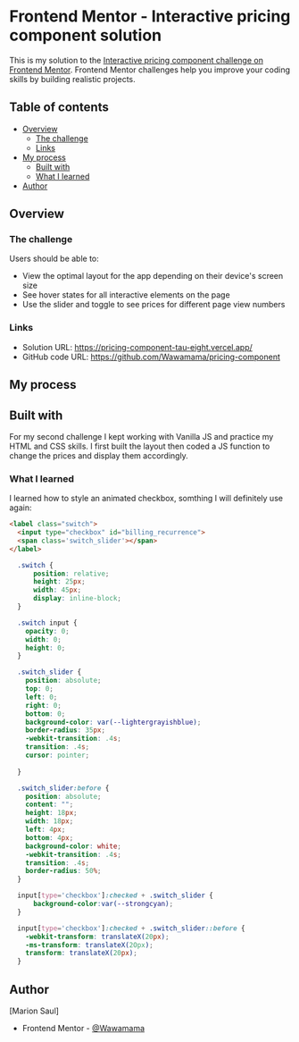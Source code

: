 # Frontend Mentor - Interactive pricing component solution

This is my solution to the [Interactive pricing component challenge on Frontend Mentor](https://www.frontendmentor.io/challenges/interactive-pricing-component-t0m8PIyY8). Frontend Mentor challenges help you improve your coding skills by building realistic projects. 

## Table of contents

- [Overview](#overview)
  - [The challenge](#the-challenge)
  - [Links](#links)
- [My process](#my-process)
  - [Built with](#built-with)
  - [What I learned](#what-i-learned)
- [Author](#author)


## Overview

### The challenge

Users should be able to:

- View the optimal layout for the app depending on their device's screen size
- See hover states for all interactive elements on the page
- Use the slider and toggle to see prices for different page view numbers

### Links

- Solution URL: https://pricing-component-tau-eight.vercel.app/
- GitHub code URL: https://github.com/Wawamama/pricing-component

## My process


## Built with
For my second challenge I kept working with Vanilla JS and practice my HTML and CSS skills.
I first built the layout then coded a JS function to change the prices and display them accordingly.

### What I learned

I learned how to style an animated checkbox, somthing I will definitely use again:

```html
<label class="switch">
  <input type="checkbox" id="billing_recurrence">
  <span class='switch_slider'></span>
</label>
```

```css
  .switch {
      position: relative;
      height: 25px;
      width: 45px;
      display: inline-block;
  }

  .switch input {
    opacity: 0;
    width: 0;
    height: 0;
  }

  .switch_slider {
    position: absolute;
    top: 0;
    left: 0;
    right: 0;
    bottom: 0;
    background-color: var(--lightergrayishblue);
    border-radius: 35px;
    -webkit-transition: .4s;
    transition: .4s; 
    cursor: pointer;
    
  }

  .switch_slider:before {
    position: absolute;
    content: "";
    height: 18px;
    width: 18px;
    left: 4px;
    bottom: 4px;
    background-color: white;
    -webkit-transition: .4s;
    transition: .4s;
    border-radius: 50%;
  }

  input[type='checkbox']:checked + .switch_slider {
      background-color:var(--strongcyan);
  }

  input[type='checkbox']:checked + .switch_slider::before {
    -webkit-transform: translateX(20px);
    -ms-transform: translateX(2Opx);
    transform: translateX(20px);
  }
```

## Author

[Marion Saul]
- Frontend Mentor - [@Wawamama](https://www.frontendmentor.io/profile/yourusername)


